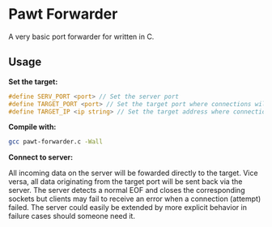 # Pawt Forwarder

A very basic port forwarder for written in C.

## Usage

**Set the target:**
```c
#define SERV_PORT <port> // Set the server port
#define TARGET_PORT <port> // Set the target port where connections will be forwarded to
#define TARGET_IP <ip string> // Set the target address where connections will be forwarded to
```

**Compile with:**
```bash
gcc pawt-forwarder.c -Wall
```

**Connect to server:**

All incoming data on the server will be fowarded directly to the target. Vice versa, all data originating from the target port will be sent back via the server. The server detects a normal EOF and closes the corresponding sockets but clients may fail to receive an error when a connection (attempt) failed. The server could easily be extended by more explicit behavior in failure cases should someone need it.
